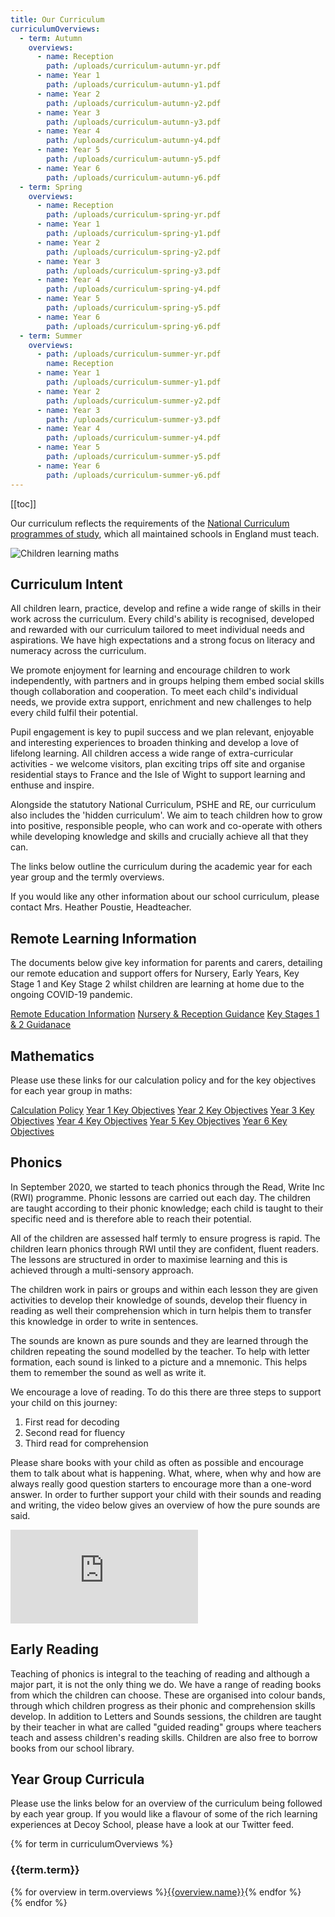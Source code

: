 ```yaml
---
title: Our Curriculum
curriculumOverviews:
  - term: Autumn
    overviews:
      - name: Reception
        path: /uploads/curriculum-autumn-yr.pdf
      - name: Year 1
        path: /uploads/curriculum-autumn-y1.pdf
      - name: Year 2
        path: /uploads/curriculum-autumn-y2.pdf
      - name: Year 3
        path: /uploads/curriculum-autumn-y3.pdf
      - name: Year 4
        path: /uploads/curriculum-autumn-y4.pdf
      - name: Year 5
        path: /uploads/curriculum-autumn-y5.pdf
      - name: Year 6
        path: /uploads/curriculum-autumn-y6.pdf
  - term: Spring
    overviews:
      - name: Reception
        path: /uploads/curriculum-spring-yr.pdf
      - name: Year 1
        path: /uploads/curriculum-spring-y1.pdf
      - name: Year 2
        path: /uploads/curriculum-spring-y2.pdf
      - name: Year 3
        path: /uploads/curriculum-spring-y3.pdf
      - name: Year 4
        path: /uploads/curriculum-spring-y4.pdf
      - name: Year 5
        path: /uploads/curriculum-spring-y5.pdf
      - name: Year 6
        path: /uploads/curriculum-spring-y6.pdf
  - term: Summer
    overviews:
      - path: /uploads/curriculum-summer-yr.pdf
        name: Reception
      - name: Year 1
        path: /uploads/curriculum-summer-y1.pdf
      - name: Year 2
        path: /uploads/curriculum-summer-y2.pdf
      - name: Year 3
        path: /uploads/curriculum-summer-y3.pdf
      - name: Year 4
        path: /uploads/curriculum-summer-y4.pdf
      - name: Year 5
        path: /uploads/curriculum-summer-y5.pdf
      - name: Year 6
        path: /uploads/curriculum-summer-y6.pdf
---
```


[[toc]]

Our curriculum reflects the requirements of the [National Curriculum programmes of study](https://www.gov.uk/government/collections/national-curriculum), which all maintained schools in England must teach.

![Children learning maths](/uploads/numicon.jpg)

## Curriculum Intent

All children learn, practice, develop and refine a wide range of skills in their work across the curriculum. Every child's ability is recognised, developed and rewarded with our curriculum tailored to meet individual needs and aspirations. We have high expectations and a strong focus on literacy and numeracy across the curriculum.

We promote enjoyment for learning and encourage children to work independently, with partners and in groups helping them embed social skills though collaboration and cooperation. To meet each child's individual needs, we provide extra support, enrichment and new challenges to help every child fulfil their potential.

Pupil engagement is key to pupil success and we plan relevant, enjoyable and interesting experiences to broaden thinking and develop a love of lifelong learning. All children access a wide range of extra-curricular activities - we welcome visitors, plan exciting trips off site and organise residential stays to France and the Isle of Wight to support learning and enthuse and inspire.

Alongside the statutory National Curriculum, PSHE and RE, our curriculum also includes the 'hidden curriculum'. We aim to teach children how to grow into positive, responsible people, who can work and co-operate with others while developing knowledge and skills and crucially achieve all that they can.

The links below outline the curriculum during the academic year for each year group and the termly overviews.

If you would like any other information about our school curriculum, please contact Mrs. Heather Poustie, Headteacher.

## Remote Learning Information



The documents below give key information for parents and carers, detailing our remote education and support offers for Nursery, Early Years, Key Stage 1 and Key Stage 2 whilst children are learning at home due to the ongoing COVID-19 pandemic.



<div class="content-grid">
<a href="/uploads/Providing_remote_education_information_to_parents_Jan 2021_Decoy.pdf">Remote Education Information</a>
<a href="/uploads/Guidance-Remote-Learning-and-Support-Offer-Nursery-Reception.pdf">Nursery & Reception Guidance</a>
<a href="/uploads/Guidance-Remote-Learning-and-Support-Offer-KS1-KS2.pdf">Key Stages 1 & 2 Guidanace</a>
</div>

## Mathematics

Please use these links for our calculation policy and for the key objectives for each year group in maths:

<div class="content-grid">
	<a href="/uploads/calculation-policy.pdf">Calculation Policy</a>
	<a href="/uploads/key-objectives-y1.pdf">Year 1 Key Objectives</a>
	<a href="/uploads/key-objectives-y2.pdf">Year 2 Key Objectives</a>
	<a href="/uploads/key-objectives-y3.pdf">Year 3 Key Objectives</a>
	<a href="/uploads/key-objectives-y4.pdf">Year 4 Key Objectives</a>
	<a href="/uploads/key-objectives-y5.pdf">Year 5 Key Objectives</a>
	<a href="/uploads/key-objectives-y6.pdf">Year 6 Key Objectives</a>
</div>

## Phonics

In September 2020, we started to teach phonics through the Read, Write Inc (RWI) programme. Phonic lessons are carried out each day. The children are taught according to their phonic knowledge; each child is taught to their specific need and is therefore able to reach their potential.

All of the children are assessed half termly to ensure progress is rapid. The children learn phonics through RWI until they are confident, fluent readers. The lessons are structured in order to maximise learning and this is achieved through a multi-sensory approach.

The children work in pairs or groups and within each lesson they are given activities to develop their knowledge of sounds, develop their fluency in reading as well their comprehension which in turn helpis them to transfer this knowledge in order to write in sentences.

The sounds are known as pure sounds and they are learned through the children repeating the sound modelled by the teacher. To help with letter formation, each sound is linked to a picture and a mnemonic. This helps them to remember the sound as well as write it.

We encourage a love of reading. To do this there are three steps to support your child on this journey:

1. First read for decoding
2. Second read for fluency
3. Third read for comprehension

Please share books with your child as often as possible and encourage them to talk about what is happening. What, where, when why and how are always really good question starters to encourage more than a one-word answer.
In order to further support your child with their sounds and reading and writing, the video below gives an overview of how the pure sounds are said.



<iframe class="video" src="https://www.youtube.com/embed/UCI2mu7URBc" title="YouTube video player" frameborder="0" allow="accelerometer; autoplay; clipboard-write; encrypted-media; gyroscope; picture-in-picture" allowfullscreen></iframe>

## Early Reading

Teaching of phonics is integral to the teaching of reading and although a major part, it is not the only thing we do. We have a range of reading books from which the children can choose. These are organised into colour bands, through which children progress as their phonic and comprehension skills develop. In addition to Letters and Sounds sessions, the children are taught by their teacher in what are called "guided reading" groups where teachers teach and assess children's reading skills. Children are also free to borrow books from our school library.

## Year Group Curricula

Please use the links below for an overview of the curriculum being followed by each year group. If you would like a flavour of some of the rich learning experiences at Decoy School, please have a look at our Twitter feed.

{% for term in curriculumOverviews %}

<h3>{{term.term}}</h3>
<div class="content-grid">
  {% for overview in term.overviews %}<a href="{{overview.path}}">{{overview.name}}</a>{% endfor %}
</div>
{% endfor %}
